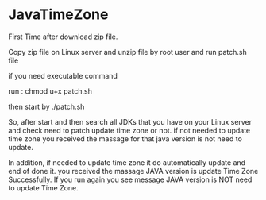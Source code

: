 # JavaTimeZone

First Time  after download zip file.

Copy zip file on Linux server and unzip file by root user and run patch.sh file

if you need executable command 

run :
chmod u+x patch.sh

then start by ./patch.sh

So, after start and then search all JDKs that you have on your Linux server and check need to patch update time zone or not. if not needed to update time zone you received  the massage for that java version is not need to update. 

In addition, if needed to update time zone it do automatically update and end of done it.  you received  the massage JAVA  version is update Time Zone Successfully. 
If you run again you see message  JAVA  version is NOT need to update Time Zone.
